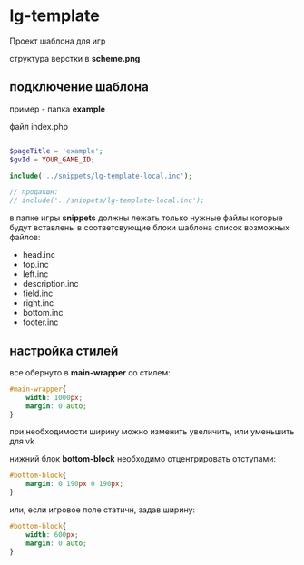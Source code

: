 # lg-template
Проект шаблона для игр

структура верстки в **scheme.png**
## подключение шаблона

пример - папка **example**

файл index.php
``` php

$pageTitle = 'example';
$gvId = YOUR_GAME_ID;

include('../snippets/lg-template-local.inc');

// продакшн:
// include('../snippets/lg-template-local.inc');
```
в папке игры **snippets** должны лежать только нужные файлы которые будут вставлены в соответсвующие блоки шаблона
список возможных файлов:
- head.inc
- top.inc
- left.inc
- description.inc
- field.inc
- right.inc
- bottom.inc
- footer.inc

## настройка стилей

все обернуто в **main-wrapper** со стилем:

```css
#main-wrapper{
    width: 1000px;
    margin: 0 auto;
}
```
при необходимости ширину можно изменить увеличить, или уменьшить для vk

нижний блок **bottom-block** необходимо отцентрировать отступами:
```css
#bottom-block{
    margin: 0 190px 0 190px;
}
```

или, если игровое поле статичн, задав ширину:

```css
#bottom-block{
    width: 600px;
    margin: 0 auto;
}
```
